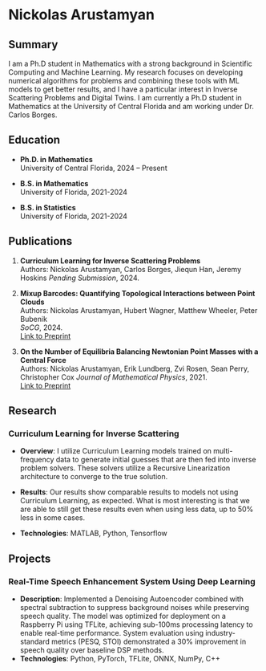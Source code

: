 # Nickolas Arustamyan
## Summary
I am a Ph.D student in Mathematics with a strong background in Scientific Computing and Machine Learning. My research focuses on developing numerical algorithms for problems and combining these tools with ML models to get better results, and I have a particular interest in Inverse Scattering Problems and Digital Twins. I am currently a Ph.D student in Mathematics at the University of Central Florida and am working under Dr. Carlos Borges.

## Education
- **Ph.D. in Mathematics**  
  University of Central Florida, 2024 – Present  

- **B.S. in Mathematics**  
  University of Florida, 2021-2024

- **B.S. in Statistics**  
  University of Florida, 2021-2024

## Publications
1. **Curriculum Learning for Inverse Scattering Problems**  
   Authors: Nickolas Arustamyan, Carlos Borges, Jiequn Han, Jeremy Hoskins 
   *Pending Submission*, 2024.  


2. **Mixup Barcodes: Quantifying
Topological Interactions between Point Clouds**  
   Authors: Nickolas Arustamyan, Hubert Wagner, Matthew Wheeler, Peter Bubenik  
   *SoCG*, 2024.  
   [Link to Preprint](https://arxiv.org/abs/2402.15058)

3. **On the Number of Equilibria Balancing Newtonian Point Masses with a Central Force**  
   Authors: Nickolas Arustamyan, Erik Lundberg, Zvi Rosen, Sean Perry, Christopher Cox 
   *Journal of Mathematical Physics*, 2021.  
   [Link to Preprint](https://arxiv.org/abs/2106.11416)
   

## Research
### Curriculum Learning for Inverse Scattering
- **Overview**: I utilize Curriculum Learning models trained on multi-frequency data to generate initial guesses that are then fed into inverse problem solvers. These solvers utilize a Recursive Linearization architecture to converge to the true solution. 

- **Results**: Our results show comparable results to models not using Curriculum Learning, as expected. What is most interesting is that we are able to still get these results even when using less data, up to 50% less in some cases.

- **Technologies**: MATLAB, Python, Tensorflow

## Projects
### Real-Time Speech Enhancement System Using Deep Learning
- **Description**: Implemented a Denoising Autoencoder combined with spectral subtraction to suppress background noises while preserving speech quality. The model was optimized for deployment on a Raspberry Pi using TFLite, achieving sub-100ms processing latency to enable real-time performance. System evaluation using industry-standard metrics (PESQ, STOI) demonstrated a 30% improvement in speech quality over baseline DSP methods.
- **Technologies**: Python, PyTorch, TFLite, ONNX, NumPy, C++
